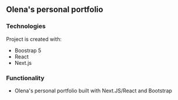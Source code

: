 ## Olena's personal portfolio

### Technologies
Project is created with:
* Boostrap 5
* React 
* Next.js

### Functionality
*  Olena's personal portfolio built with Next.JS/React and Bootstrap







